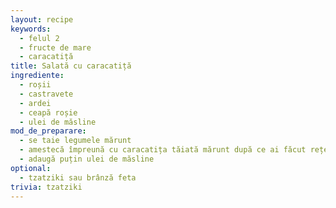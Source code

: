 ```yaml
---
layout: recipe
keywords:
  - felul 2
  - fructe de mare
  - caracatiță
title: Salată cu caracatiță
ingrediente:
  - roșii
  - castravete
  - ardei
  - ceapă roșie
  - ulei de măsline
mod_de_preparare:
  - se taie legumele mărunt
  - amestecă împreună cu caracatița tăiată mărunt după ce ai făcut rețeta 'Pui de caracatiță'
  - adaugă puțin ulei de măsline
optional:
  - tzatziki sau brânză feta
trivia: tzatziki
---
```

